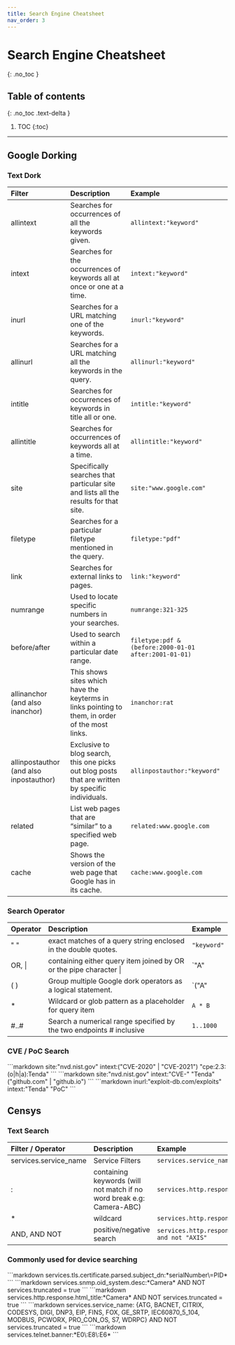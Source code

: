 ```yaml
---
title: Search Engine Cheatsheet
nav_order: 3
---
```


# Search Engine Cheatsheet
{: .no_toc }

## Table of contents
{: .no_toc .text-delta }

1. TOC
{:toc}

---

## Google Dorking

### Text Dork

| Filter          | Description                                        | Example                              |
| :-------------- |:---------------------------------------------------| :------------------------------------|
| allintext      | Searches for occurrences of all the keywords given. | `allintext:"keyword"` |
| intext      | Searches for the occurrences of keywords all at once or one at a time. | `intext:"keyword"` |
| inurl      | Searches for a URL matching one of the keywords. | `inurl:"keyword"` |
| allinurl      | Searches for a URL matching all the keywords in the query. | `allinurl:"keyword"` |
| intitle      | Searches for occurrences of keywords in title all or one. | `intitle:"keyword"` |
| allintitle      | Searches for occurrences of keywords all at a time. | `allintitle:"keyword"` |
| site      | Specifically searches that particular site and lists all the results for that site. | `site:"www.google.com"` |
| filetype      | Searches for a particular filetype mentioned in the query. | `filetype:"pdf"` |
| link      | Searches for external links to pages. | `link:"keyword"` |
| numrange      | Used to locate specific numbers in your searches. | `numrange:321-325` |
| before/after      | Used to search within a particular date range. | `filetype:pdf & (before:2000-01-01 after:2001-01-01)` |
| allinanchor (and also inanchor)      | This shows sites which have the keyterms in links pointing to them, in order of the most links. | `inanchor:rat` |
| allinpostauthor (and also inpostauthor)      | Exclusive to blog search, this one picks out blog posts that are written by specific individuals. | `allinpostauthor:"keyword"` |
| related      | List web pages that are “similar” to a specified web page. | `related:www.google.com` |
| cache      | Shows the version of the web page that Google has in its cache. | `cache:www.google.com` |

### Search Operator

| Operator | Description                                                         | Example      |
| :--------|:--------------------------------------------------------------------| :------------|
| " "      | exact matches of a query string enclosed in the double quotes.      | `"keyword"`  |
| OR, \|   | containing either query item joined by OR or the pipe character \|  | `"A" | "B"`  |
| ( )      | Group multiple Google dork operators as a logical statement.        | `("A" | "B")`|
| *        | Wildcard or glob pattern as a placeholder for query item            | `A * B`      |
| #..#     | Search a numerical range specified by the two endpoints # inclusive | `1..1000`    |

### CVE / PoC Search

<div class="code-example" markdown="1">
```markdown
site:"nvd.nist.gov" intext:("CVE-2020" | "CVE-2021") "cpe:2.3:(o|h|a):Tenda"
```
```markdown
site:"nvd.nist.gov" intext:"CVE-" "Tenda" ("github.com" | "github.io")
```
```markdown
inurl:"exploit-db.com/exploits" intext:"Tenda" "PoC"
```
</div>

## Censys

### Text Search

| Filter / Operator | Description | Example |
| :----------------------| :----------------------| :----------------------|
| services.service_name  | Service Filters  | `services.service_name="SNMP"` |
| : | containing keywords (will not match if no word break e.g: Camera-ABC) | `services.http.response.html_title:"Camera"` |
| * | wildcard | `services.http.response.html_title:AXIS*Camera` |
| AND, AND NOT | positive/negative search | `services.http.response.html_title:*Camera* and not "AXIS"` |

### Commonly used for device searching
<div class="code-example" markdown="1">
```markdown
services.tls.certificate.parsed.subject_dn:*serialNumber\=PID*
```
```markdown
services.snmp.oid_system.desc:*Camera* AND NOT services.truncated = true
```
```markdown
services.http.response.html_title:*Camera* AND NOT services.truncated = true
```
```markdown
services.service_name: {ATG, BACNET, CITRIX, CODESYS, DIGI, DNP3, EIP, FINS, FOX, GE_SRTP, IEC60870_5_104, MODBUS, PCWORX, PRO_CON_OS, S7, WDRPC} AND NOT services.truncated = true
```
```markdown
services.telnet.banner:*E0\:E8\:E6*
```
</div>
